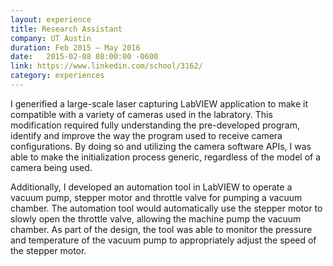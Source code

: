 ```yaml
---
layout: experience
title: Research Assistant
company: UT Austin
duration: Feb 2015 ― May 2016
date:   2015-02-08 08:00:00 -0600
link: https://www.linkedin.com/school/3162/
category: experiences
---
```

I generified a large-scale laser capturing LabVIEW application to make it compatible with a variety of cameras used in the labratory. This modification required fully understanding the pre-developed program, identify and improve the way the program used to receive camera configurations. By doing so and utilizing the camera software APIs, I was able to make the initialization process generic, regardless of the model of a camera being used.


Additionally, I developed an automation tool in LabVIEW to operate a vacuum pump, stepper motor and throttle valve for pumping a vacuum chamber. The automation tool would automatically use the stepper motor to slowly open the throttle valve, allowing the machine pump the vacuum chamber. As part of the design, the tool was able to monitor the pressure and temperature of the vacuum pump to appropriately adjust the speed of the stepper motor.
